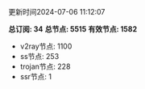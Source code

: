 更新时间2024-07-06 11:12:07

**总订阅: 34**
**总节点: 5515**
**有效节点: 1582**
- v2ray节点: 1100
- ss节点: 253
- trojan节点: 228
- ssr节点: 1
